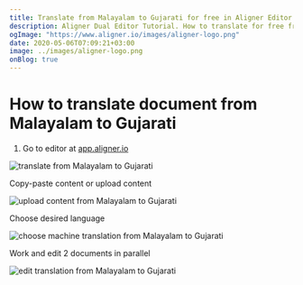 ```yaml
---
title: Translate from Malayalam to Gujarati for free in Aligner Editor
description: Aligner Dual Editor Tutorial. How to translate for free from Malayalam to Gujarati. Aligner is multilingual document management platform. 
ogImage: "https://www.aligner.io/images/aligner-logo.png"
date: 2020-05-06T07:09:21+03:00
image: ../images/aligner-logo.png
onBlog: true
---
```


# How to translate document from Malayalam to Gujarati

1. Go to editor at [app.aligner.io](https://app.aligner.io "Aligner App web page")

![translate from Malayalam to Gujarati](../aligner-blank-editor.png "translate from Malayalam to Gujarati")

Copy-paste content or upload content

![upload content from Malayalam to Gujarati](../aligner-uploaded-document.png "upload content from Malayalam to Gujarati")

Choose desired language

![choose machine translation from Malayalam to Gujarati](../aligner-language-dropdown.png "choose machine translation from Malayalam to Gujarati")

Work and edit 2 documents in parallel

![edit translation from Malayalam to Gujarati](../aligner-double-sitded-editor.png "edit translation from Malayalam to Gujarati")

